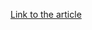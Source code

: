 [Link to the article](https://www.hybrid-analysis.com/sample/86c4941d612b715516f49c592d5a21cd028872c77a4355553424a6d27ce6d053?environmentId=100)
